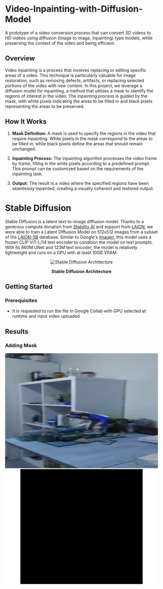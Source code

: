 # Video-Inpainting-with-Diffusion-Model
A prototype of a video conversion process that can convert SD videos to HD videos using diffusion (image to image, Inpainting) type models, while preserving the context of the video and being efficient.


## Overview

Video inpainting is a process that involves replacing or editing specific areas of a video. This technique is particularly valuable for image restoration, such as removing defects, artifacts, or replacing selected portions of the video with new content. In this project, we leverage a diffusion model for inpainting, a method that utilizes a mask to identify the regions of interest in the video. The inpainting process is guided by the mask, with white pixels indicating the areas to be filled in and black pixels representing the areas to be preserved.

## How It Works

1. **Mask Definition:** A mask is used to specify the regions in the video that require inpainting. White pixels in the mask correspond to the areas to be filled in, while black pixels define the areas that should remain unchanged.

2. **Inpainting Process:** The inpainting algorithm processes the video frame by frame, filling in the white pixels according to a predefined prompt. This prompt can be customized based on the requirements of the inpainting task.

3. **Output:** The result is a video where the specified regions have been seamlessly inpainted, creating a visually coherent and restored output.

# Stable Diffusion
Stable Diffusion is a latent text-to-image diffusion model.
Thanks to a generous compute donation from [Stability AI](https://stability.ai/) and support from [LAION](https://laion.ai/), we were able to train a Latent Diffusion Model on 512x512 images from a subset of the [LAION-5B](https://laion.ai/blog/laion-5b/) database. 
Similar to Google's [Imagen](https://arxiv.org/abs/2205.11487), 
this model uses a frozen CLIP ViT-L/14 text encoder to condition the model on text prompts.
With its 860M UNet and 123M text encoder, the model is relatively lightweight and runs on a GPU with at least 10GB VRAM.

<div align="center">
  <img src="https://upload.wikimedia.org/wikipedia/commons/f/f6/Stable_Diffusion_architecture.png" alt="Stable Diffusion Architecture">
  <p><strong>Stable Diffusion Architecture</strong></p>
</div>



## Getting Started

### Prerequisites

- It is requested to run the file in Google Collab with GPU selected at runtime and input video uploaded

## Results
### Adding Mask 
![Input_Image](Images/frame_0115.png) ![Mask Image](Images/mask_0115.png)


